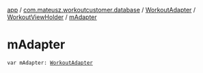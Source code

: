 [app](../../../index.md) / [com.mateusz.workoutcustomer.database](../../index.md) / [WorkoutAdapter](../index.md) / [WorkoutViewHolder](index.md) / [mAdapter](./m-adapter.md)

# mAdapter

`var mAdapter: `[`WorkoutAdapter`](../index.md)